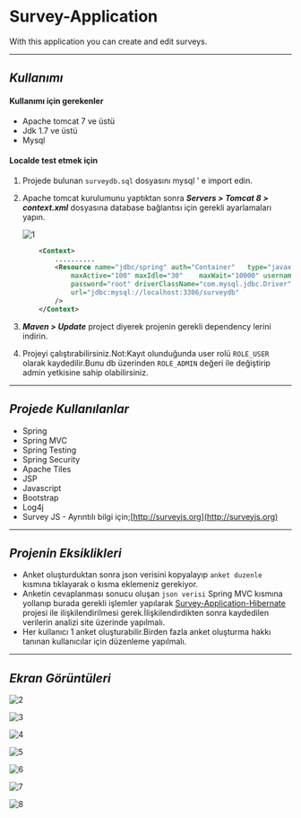 # Survey-Application
With this application you can create and edit surveys.

<hr>

## *Kullanımı*
#### Kullanımı için gerekenler
- Apache tomcat 7 ve üstü
- Jdk 1.7 ve üstü
- Mysql
#### Localde test etmek için
1. Projede bulunan `surveydb.sql` dosyasını mysql ' e import edin. 
2. Apache tomcat kurulumunu yaptıktan sonra ***Servers > Tomcat 8 > context.xml*** dosyasına database bağlantısı için gerekli ayarlamaları yapın.

	![1](https://cloud.githubusercontent.com/assets/6229029/26834440/066a79ea-4ade-11e7-8d79-7539247bc352.png)
	
	```xml
		<Context>
			..........
			<Resource name="jdbc/spring" auth="Container" 	type="javax.sql.DataSource" 
				maxActive="100" maxIdle="30" 	maxWait="10000" username="root" 
				password="root" driverClassName="com.mysql.jdbc.Driver" 
				url="jdbc:mysql://localhost:3306/surveydb"
			/>
		</Context>
	```

3. ***Maven > Update*** project diyerek projenin gerekli dependency lerini indirin.
4. Projeyi çalıştırabilirsiniz.Not:Kayıt olunduğunda user rolü `ROLE_USER` olarak kaydedilir.Bunu db üzerinden `ROLE_ADMIN` değeri ile değiştirip admin yetkisine sahip olabilirsiniz.

<hr>

## *Projede Kullanılanlar*
- Spring
- Spring MVC
- Spring Testing
- Spring Security
- Apache Tiles
- JSP
- Javascript
- Bootstrap
- Log4j
- Survey JS - Ayrıntılı bilgi için;[http://surveyjs.org](http://surveyjs.org)

<hr>

## *Projenin Eksiklikleri*
- Anket oluşturduktan sonra json verisini kopyalayıp `anket duzenle` kısmına tıklayarak o kısma eklemeniz gerekiyor.
- Anketin cevaplanması sonucu oluşan `json verisi` Spring MVC kısmına yollanıp burada gerekli işlemler yapılarak [Survey-Application-Hibernate](https://github.com/cihangll/Survey-Application-Hibernate) projesi ile ilişkilendirilmesi gerek.İlişkilendirdikten sonra kaydedilen verilerin analizi site üzerinde yapılmalı.
- Her kullanıcı 1 anket oluşturabilir.Birden fazla anket oluşturma hakkı tanınan kullanıcılar için düzenleme yapılmalı.

<hr>

## *Ekran Görüntüleri*

![2](https://user-images.githubusercontent.com/6229029/26835969-3921ad8c-4ae2-11e7-8f2f-eeac947cf205.png)

![3](https://user-images.githubusercontent.com/6229029/26835982-3fdb8792-4ae2-11e7-9d84-3fbab08b9b8d.png)

![4](https://user-images.githubusercontent.com/6229029/26835984-420cf9e2-4ae2-11e7-804d-fae65200a541.png)

![5](https://user-images.githubusercontent.com/6229029/26836471-98df32a2-4ae3-11e7-9330-f1427c994dc8.png)

![6](https://user-images.githubusercontent.com/6229029/26835995-49a2c916-4ae2-11e7-8476-426050785a74.png)

![7](https://user-images.githubusercontent.com/6229029/26835997-4d6f57a8-4ae2-11e7-8bda-de0601bd962a.png)

![8](https://user-images.githubusercontent.com/6229029/26836000-50372222-4ae2-11e7-85fc-bb642efe14a5.png)


